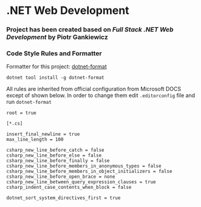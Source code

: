 # .NET Web Development

### Project has been created based on *Full Stack .NET Web Development* by Piotr Gankiewicz

### Code Style Rules and Formatter
Formatter for this project: [dotnet-format](https://github.com/dotnet/format)
```
dotnet tool install -g dotnet-format
```
All rules are inherited from official configuration from Microsoft DOCS except of shown below.
In order to change them edit `.editorconfig` file and run `dotnet-format` 
```
root = true

[*.cs]

insert_final_newline = true
max_line_length = 100

csharp_new_line_before_catch = false
csharp_new_line_before_else = false
csharp_new_line_before_finally = false
csharp_new_line_before_members_in_anonymous_types = false
csharp_new_line_before_members_in_object_initializers = false
csharp_new_line_before_open_brace = none
csharp_new_line_between_query_expression_clauses = true
csharp_indent_case_contents_when_block = false

dotnet_sort_system_directives_first = true
```

